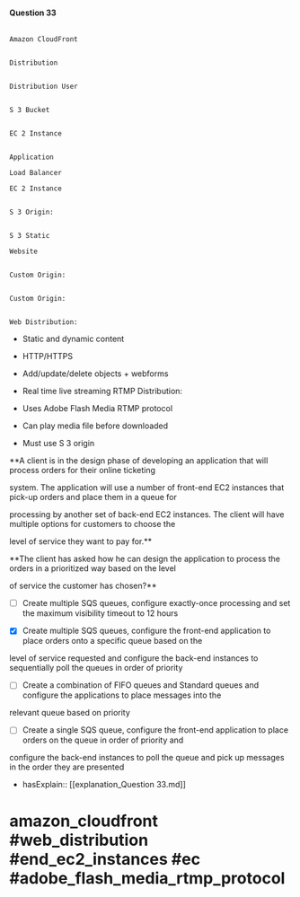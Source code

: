 #### Question  33

```

Amazon CloudFront

```

```

Distribution

```

```

Distribution User

```

```

S 3 Bucket

```

```

EC 2 Instance

```

```

Application

Load Balancer

EC 2 Instance

```

```

S 3 Origin:

```

```

S 3 Static

Website

```

```

Custom Origin:

```

```

Custom Origin:

```

```

Web Distribution:

```

- Static and dynamic content

- HTTP/HTTPS

- Add/update/delete objects + webforms

- Real time live streaming RTMP Distribution:

- Uses Adobe Flash Media RTMP protocol

- Can play media file before downloaded

- Must use S 3 origin

**A client is in the design phase of developing an application that will process orders for their online ticketing

system. The application will use a number of front-end EC2 instances that pick-up orders and place them in a queue for

processing by another set of back-end EC2 instances. The client will have multiple options for customers to choose the

level of service they want to pay for.**

**The client has asked how he can design the application to process the orders in a prioritized way based on the level

of service the customer has chosen?**

- [ ] Create multiple SQS queues, configure exactly-once processing and set the maximum visibility timeout to 12 hours

- [x] Create multiple SQS queues, configure the front-end application to place orders onto a specific queue based on the

level of service requested and configure the back-end instances to sequentially poll the queues in order of priority

- [ ] Create a combination of FIFO queues and Standard queues and configure the applications to place messages into the

relevant queue based on priority

- [ ] Create a single SQS queue, configure the front-end application to place orders on the queue in order of priority and

configure the back-end instances to poll the queue and pick up messages in the order they are presented

- hasExplain:: [[explanation_Question  33.md]]

# amazon_cloudfront #web_distribution #end_ec2_instances #ec #adobe_flash_media_rtmp_protocol
